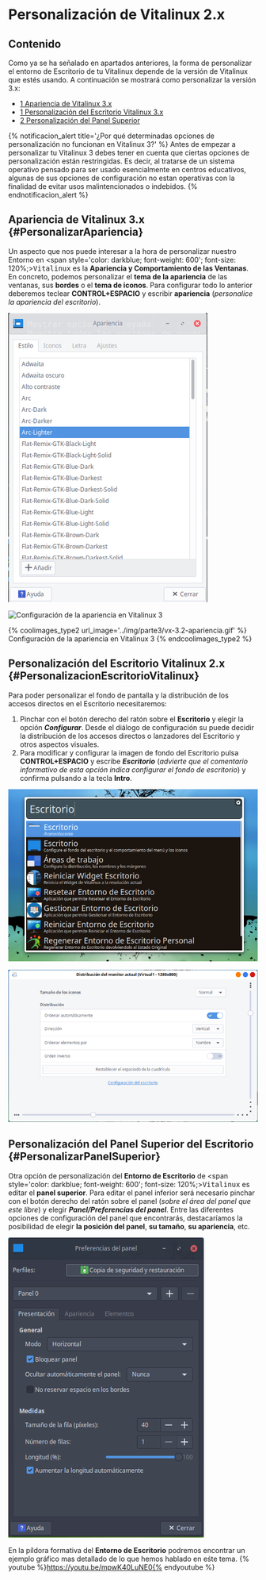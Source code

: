 # Personalización de Vitalinux 2.x

## Contenido

Como ya se ha señalado en apartados anteriores, la forma de personalizar el entorno de Escritorio de tu Vitalinux depende de la versión de Vitalinux que estés usando.  A continuación se mostrará como personalizar la versión 3.x:

- [1 Apariencia de Vitalinux 3.x](#PersonalizarApariencia)
- [1 Personalización del Escritorio Vitalinux 3.x](#PersonalizacionEscritorioVitalinux)
- [2 Personalización del Panel Superior](#PersonalizarPanelSuperior)

{% notificacion_alert title='¿Por qué determinadas opciones de personalización no funcionan en Vitalinux 3?' %}
Antes de empezar a personalizar tu Vitalinux 3 debes tener en cuenta que ciertas opciones de personalización están restringidas. Es decir, al tratarse de un sistema operativo pensado para ser usado esencialmente en centros educativos, algunas de sus opciones de configuración no estan operativas con la finalidad de evitar usos malintencionados o indebidos.
{% endnotificacion_alert %}

## Apariencia de Vitalinux 3.x {#PersonalizarApariencia}

Un aspecto que nos puede interesar a la hora de personalizar nuestro Entorno en <span style='color: darkblue; font-weight: 600'; font-size: 120%;><tt>Vitalinux</tt></span> es la <b>Apariencia y Comportamiento de las Ventanas</b>.  En concreto, podemos personalizar el <b>tema de la apariencia</b> de las ventanas, sus <b>bordes</b> o el <b>tema de iconos</b>. Para configurar todo lo anterior deberemos teclear <b>CONTROL+ESPACIO</b> y escribir <b>apariencia</b> (*personalice la apariencia del escritorio*).

![Apariencia en Vitalinux 3](../img/parte3/vx-3.2-apariencia.png)

![Configuración de la apariencia en Vitalinux 3](../img/parte3/vx-3.2-apariencia.gif)

{% coolimages_type2 url_image='../img/parte3/vx-3.2-apariencia.gif' %}
Configuración de la apariencia en Vitalinux 3
{% endcoolimages_type2 %}

## Personalización del Escritorio Vitalinux 2.x {#PersonalizacionEscritorioVitalinux}

Para poder personalizar el fondo de pantalla y la distribución de los accesos directos en el Escritorio necesitaremos:

1. Pinchar con el botón derecho del ratón sobre el **Escritorio** y elegir la opción ***Configurar***.  Desde el diálogo de configuración su puede decidir la distribución de los accesos directos o lanzadores del Escritorio y otros aspectos visuales.
2. Para modificar y configurar la imagen de fondo del Escritorio pulsa **CONTROL+ESPACIO** y escribe ***Escritorio*** (*advierte que el comentario informativo de esta opción indica configurar el fondo de escritorio*) y confirma pulsando a la tecla **Intro**.

![Elección del fondo de pantalla o wallpaper](../img/parte3/vx-3.2-configurar_escritorio-1.png)

![Distribución de los accesos directos del Escritorio](../img/parte3/vx-3.2-configurar_escritorio-nemo_desktop.png)

## Personalización del Panel Superior del Escritorio {#PersonalizarPanelSuperior}

Otra opción de personalización del **Entorno de Escritorio** de <span style='color: darkblue; font-weight: 600'; font-size: 120%;><tt>Vitalinux</tt></span> es editar el **panel superior**.  Para editar el panel inferior será necesario pinchar con el botón derecho del ratón sobre el panel (*sobre el área del panel que este libre*) y elegir ***Panel/Preferencias del panel***. Entre las diferentes opciones de configuración del panel que encontrarás, destacaríamos la posibilidad de elegir <b>la posición del panel</b>, <b>su tamaño</b>, <b>su apariencia</b>, etc.

![Personalización del panel](../img/parte3/vx-3.2-preferencias_del_panel.png)


En la píldora formativa del **Entorno de Escritorio** podremos encontrar un ejemplo gráfico mas detallado de lo que hemos hablado en eśte tema.
{% youtube %}https://youtu.be/mpwK40LuNE0{% endyoutube %}